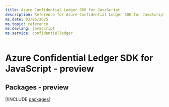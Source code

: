 ```yaml
---
title: Azure Confidential Ledger SDK for JavaScript
description: Reference for Azure Confidential Ledger SDK for JavaScript
ms.date: 03/06/2025
ms.topic: reference
ms.devlang: javascript
ms.service: confidentialledger
---
```

# Azure Confidential Ledger SDK for JavaScript - preview
## Packages - preview
[!INCLUDE [packages](confidential-ledger-index.md)]